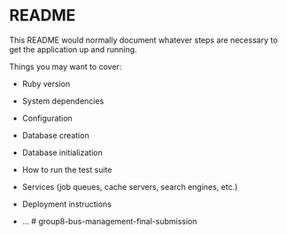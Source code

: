 # README

This README would normally document whatever steps are necessary to get the
application up and running.

Things you may want to cover:

* Ruby version

* System dependencies

* Configuration

* Database creation

* Database initialization

* How to run the test suite

* Services (job queues, cache servers, search engines, etc.)

* Deployment instructions

* ...
#   g r o u p 8 - b u s - m a n a g e m e n t - f i n a l - s u b m i s s i o n  
 